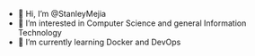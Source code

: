 - 👋 Hi, I’m @StanleyMejia
- 👀 I’m interested in Computer Science and general Information Technology
- 🌱 I’m currently learning Docker and DevOps

<!---
StanleyMejia/StanleyMejia is a ✨ special ✨ repository because its `README.md` (this file) appears on your GitHub profile.
You can click the Preview link to take a look at your changes.
--->
